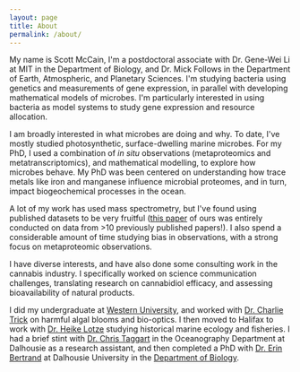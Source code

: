 ```yaml
---
layout: page
title: About
permalink: /about/
---
```


My name is Scott McCain, I'm a postdoctoral associate with Dr. Gene-Wei Li at MIT in the Department of Biology, and Dr. Mick Follows in the Department of Earth, Atmospheric, and Planetary Sciences. I'm studying bacteria using genetics and measurements of gene expression, in parallel with developing mathematical models of microbes. I'm particularly 
interested in using bacteria as model systems to study gene expression and resource allocation.

I am broadly interested in what microbes are doing and why. To date, I've mostly studied photosynthetic, surface-dwelling marine microbes. For my PhD, I used a combination of *in situ* observations (metaproteomics and metatranscriptomics), and mathematical modelling, to explore how microbes behave. My PhD was been centered on understanding how trace metals like iron and manganese influence microbial proteomes, and in turn, impact biogeochemical processes in the ocean. 

A lot of my work has used mass spectrometry, but I've found using published datasets to be very fruitful ([this paper](https://pubmed.ncbi.nlm.nih.gov/31483995/) of ours was entirely conducted on data from >10 previously published papers!). I also spend a considerable amount of time studying bias in observations, with a strong focus on metaproteomic observations.

I have diverse interests, and have also done some consulting work in the cannabis industry. I specifically worked on science communication challenges, translating research on cannabidiol efficacy, and assessing bioavailability of natural products.

I did my undergraduate at [Western University](https://www.uwo.ca/biology/), and worked with [Dr. Charlie Trick](https://www.uwo.ca/biology/directory/faculty/trick.html) on harmful algal blooms and bio-optics. I then moved to Halifax to work with [Dr. Heike Lotze](http://lotzelab.biology.dal.ca/) studying historical marine ecology and fisheries. I had a brief stint with [Dr. Chris Taggart](http://fishocean.ocean.dal.ca/) in the Oceanography Department at Dalhousie as a research assistant, and then completed a PhD with [Dr. Erin Bertrand](http://erinbertrand.blogspot.ca/) at Dalhousie University in the [Department of Biology](https://www.dal.ca/faculty/science/biology.html).


